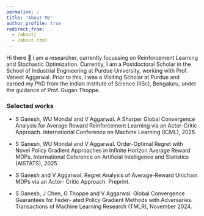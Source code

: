 ```yaml
---
permalink: /
title: "About Me"
author_profile: true
redirect_from: 
  - /about/
  - /about.html
---
```


Hi there 👋 I am a researcher, currently focussing on Reinforcement Learning and Stochastic Optimization. Currently, I am a Postdoctoral Scholar in the School of Industrial Engineering at Purdue University, working with Prof. Vaneet Aggarwal. Prior to this, I was a Visiting Scholar at Purdue and earned my PhD from the Indian Institute of Science (IISc), Bengaluru, under the guidance of Prof. Gugan Thoppe.

### Selected works

* S Ganesh, WU Mondal and V Aggarwal. A Sharper Global Convergence Analysis for Average
Reward Reinforcement Learning via an Actor-Critic Approach. International Conference on
Machine Learning (ICML), 2025

* S Ganesh, WU Mondal and V Aggarwal. Order-Optimal Regret with Novel Policy Gradient
Approaches in Infinite Horizon Average Reward MDPs. International Coference on Artificial
Intelligence and Statistics (AISTATS), 2025

* S Ganesh and V Aggarwal. Regret Analysis of Average-Reward Unichain MDPs via an Actor-
Critic Approach. Preprint.

* S Ganesh, J Chen, G Thoppe and V Aggarwal. Global Convergence Guarantees for Feder-
ated Policy Gradient Methods with Adversaries. Transactions of Machine Learning Research
(TMLR), November 2024.


